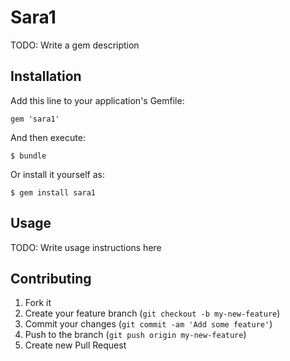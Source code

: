 # Sara1

TODO: Write a gem description

## Installation

Add this line to your application's Gemfile:

    gem 'sara1'

And then execute:

    $ bundle

Or install it yourself as:

    $ gem install sara1

## Usage

TODO: Write usage instructions here

## Contributing

1. Fork it
2. Create your feature branch (`git checkout -b my-new-feature`)
3. Commit your changes (`git commit -am 'Add some feature'`)
4. Push to the branch (`git push origin my-new-feature`)
5. Create new Pull Request
